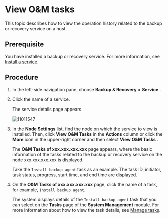 View O\&M tasks
====================================

This topic describes how to view the operation history related to the backup or recovery service on a host.

Prerequisite
---------------------------------

You have installed a backup or recovery service. For more information, see [Install a service](../1000.manage-backup-and-recovery-service/200.installation-services.md).

Procedure
------------------------------

1. In the left-side navigation pane, choose **Backup \& Recovery** **\>** **Service** .

2. Click the name of a service.

   The service details page appears.

   ![11011547](https://help-static-aliyun-doc.aliyuncs.com/assets/img/en-US/3014306461/p346265.png)

3. In the **Node Settings** list, find the node on which the service to view is installed. Then, click **View O\&M Tasks** in the **Actions** column or click the **More** icon in the upper-right corner and then select **View O\&M Tasks** .

   The **O\&M Tasks of xxx.xxx.xxx.xxx** page appears, where the basic information of the tasks related to the backup or recovery service on the node xxx.xxx.xxx.xxx is displayed.

   Take the `Install backup agent` task as an example. The task ID, initiator, task status, progress, start time, and end time are displayed.

4. On the **O\&M Tasks of xxx.xxx.xxx.xxx** page, click the name of a task, for example, `Install backup agent`.

   The system displays details of the `Install backup agent` task that you can select on the **Tasks** page of the **System Management** module. For more information about how to view the task details, see [Manage tasks](../../1600.system-management-features/100.manage-tasks.md).
